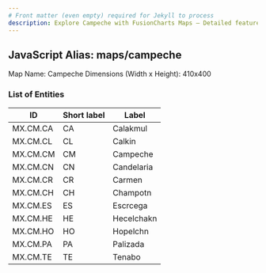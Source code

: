 ```yaml
---
# Front matter (even empty) required for Jekyll to process
description: Explore Campeche with FusionCharts Maps – Detailed features for seamless integration. Try now & enhance your data visualization today! 
---
```


## JavaScript Alias: maps/campeche

Map Name: Campeche
Dimensions (Width x Height): 410x400





### List of Entities

ID | Short label | Label
---|---|---|
MX.CM.CA|CA|Calakmul
MX.CM.CL|CL|Calkin
MX.CM.CM|CM|Campeche
MX.CM.CN|CN|Candelaria
MX.CM.CR|CR|Carmen
MX.CM.CH|CH|Champotn
MX.CM.ES|ES|Escrcega
MX.CM.HE|HE|Hecelchakn
MX.CM.HO|HO|Hopelchn
MX.CM.PA|PA|Palizada
MX.CM.TE|TE|Tenabo

